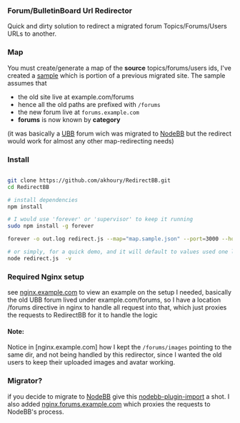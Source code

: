 ### Forum/BulletinBoard Url Redirector

Quick and dirty solution to redirect a migrated forum Topics/Forums/Users URLs to another.

### Map

You must create/generate a map of the __source__ topics/forums/users ids, I've created a [sample](map.sample.json)
which is portion of a previous migrated site.
The sample assumes that
* the old site live at example.com/forums
* hence all the old paths are prefixed with `/forums`
* the new forum live at `forums.example.com`
* __forums__ is now known by __category__

(it was basically a [UBB](http://www.ubbcentral.com/) forum wich was migrated to [NodeBB](http://nodebb.org/)
but the redirect would work for almost any other map-redirecting needs)


### Install

```bash

git clone https://github.com/akhoury/RedirectBB.git
cd RedirectBB

# install dependencies
npm install

# I would use 'forever' or 'supervisor' to keep it running
sudo npm install -g forever

forever -o out.log redirect.js --map="map.sample.json" --port=3000 --host=127.0.0.1 --verbose

# or simply, for a quick demo, and it will default to values used one line above. minus the -v flag :)
node redirect.js  -v

```

### Required Nginx setup

see [nginx.example.com](nginx.example.com) to view an example on the setup I needed,
basically the old UBB forum lived under example.com/forums, so I have a location /forums directive in
 nginx to handle all request into that, which just proxies the requests to RedirectBB for it to handle the logic

#### Note:

Notice in [nginx.example.com] how I kept the `/forums/images` pointing to the same dir, and not being handled by this redirector,
since I wanted the old users to keep their uploaded images and avatar working.

### Migrator?

if you decide to migrate to [NodeBB](http://nodebb.org/) give this [nodebb-plugin-import](https://github.com/akhoury/nodebb-plugin-import) a shot.
I also added [nginx.forums.example.com](nginx.forums.example.com) which proxies the requests to NodeBB's process.
